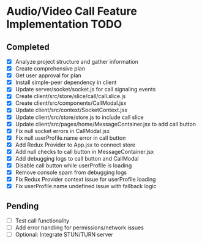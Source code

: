 # Audio/Video Call Feature Implementation TODO

## Completed
- [x] Analyze project structure and gather information
- [x] Create comprehensive plan
- [x] Get user approval for plan
- [x] Install simple-peer dependency in client
- [x] Update server/socket/socket.js for call signaling events
- [x] Create client/src/store/slice/call/call.slice.js
- [x] Create client/src/components/CallModal.jsx
- [x] Update client/src/context/SocketContext.jsx
- [x] Update client/src/store/store.js to include call slice
- [x] Update client/src/pages/home/MessageContainer.jsx to add call button
- [x] Fix null socket errors in CallModal.jsx
- [x] Fix null userProfile.name error in call button
- [x] Add Redux Provider to App.jsx to connect store
- [x] Add null checks to call button in MessageContainer.jsx
- [x] Add debugging logs to call button and CallModal
- [x] Disable call button while userProfile is loading
- [x] Remove console spam from debugging logs
- [x] Fix Redux Provider context issue for userProfile loading
- [x] Fix userProfile.name undefined issue with fallback logic

## Pending
- [ ] Test call functionality
- [ ] Add error handling for permissions/network issues
- [ ] Optional: Integrate STUN/TURN server
